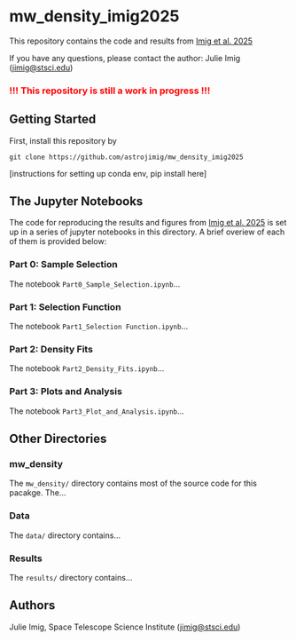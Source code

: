 # mw_density_imig2025
This repository contains the code and results from [Imig et al. 2025](https://astrojimig.github.io/pdfs/Imig_MW_density.pdf)

If you have any questions, please contact the author: Julie Imig (jimig@stsci.edu)

### <font color='red'>!!! This repository is still a work in progress !!! </font>

## Getting Started

First, install this repository by 

```
git clone https://github.com/astrojimig/mw_density_imig2025
```

[instructions for setting up conda env, pip install here]

## The Jupyter Notebooks

The code for reproducing the results and figures from [Imig et al. 2025](https://astrojimig.github.io/pdfs/Imig_MW_density.pdf) is set up in a series of jupyter notebooks in this directory. A brief overiew of each of them is provided below:

### Part 0: Sample Selection

The notebook `Part0_Sample_Selection.ipynb`...

### Part 1: Selection Function
The notebook `Part1_Selection Function.ipynb`...

### Part 2: Density Fits
The notebook `Part2_Density_Fits.ipynb`...


### Part 3: Plots and Analysis
The notebook `Part3_Plot_and_Analysis.ipynb`...


## Other Directories
### mw_density
The `mw_density/` directory contains most of the source code for this pacakge. The...

### Data
The `data/` directory contains...

### Results
The `results/` directory contains...


## Authors
Julie Imig, Space Telescope Science Institute (jimig@stsci.edu)
